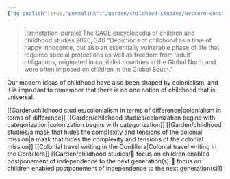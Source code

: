 ```yaml
---
{"dg-publish":true,"permalink":"/garden/childhood-studies/western-constructions-about-childhood-have-come-to-dominate-the-world/","created":"2024-05-01T22:01:51.000+08:00","updated":"2024-08-05T20:56:23.000+08:00"}
---
```


> [!annotation-purple] The SAGE encyclopedia of children and childhood studies 2020, 346
>“Depictions of childhood as a time of happy innocence, but also an essentially vulnerable phase of life that required special protections as well as freedom from ‘adult’ obligations, originated in capitalist countries in the Global North and were often imposed on children in the Global South.” 

Our modern ideas of childhood have also been shaped by colonialism, and it is important to remember that there is no one notion of childhood that is universal. 

[[Garden/childhood studies/colonialism in terms of difference\|colonialism in terms of difference]]
[[Garden/childhood studies/colonization begins with categorization\|colonization begins with categorization]]
[[Garden/childhood studies/a mask that hides the complexity and tensions of the colonial mission\|a mask that hides the complexity and tensions of the colonial mission]]
[[Colonial travel writing in the Cordillera\|Colonial travel writing in the Cordillera]]
[[Garden/childhood studies/🌱 focus on children enabled postponement of independence to the next generation(s)\|🌱 focus on children enabled postponement of independence to the next generation(s)]]
